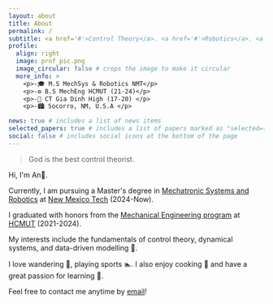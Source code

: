 ```yaml
---
layout: about
title: About
permalink: /
subtitle: <a href='#'>Control Theory</a>. <a href='#'>Robotics</a>. <a href='#'>Mechanical Engineering</a>.
profile:
  align: right
  image: prof_pic.png
  image_circular: false # crops the image to make it circular
  more_info: >
    <p>-🎓 M.S MechSys & Robotics NMT</p>
    <p>-⚙️ B.S MechEng HCMUT (21-24)</p>
    <p>-🧮 CT Gia Dinh High (17-20) </p>
    <p>-🏙️ Socorro, NM, U.S.A </p>

news: true # includes a list of news items
selected_papers: true # includes a list of papers marked as "selected={true}"
social: false # includes social icons at the bottom of the page
---
```

> God is the best control theorist.

Hi, I'm An🌽.

Currently, I am pursuing a Master's degree in [Mechatronic Systems and Robotics](https://www.nmt.edu/academics/mecheng/graduate-1.php) at [New Mexico Tech](https://en.wikipedia.org/wiki/New_Mexico_Institute_of_Mining_and_Technology) (2024-Now).

I graduated with honors from the [Mechanical Engineering program](https://fme.hcmut.edu.vn/) at [HCMUT](https://en.wikipedia.org/wiki/Ho_Chi_Minh_City_University_of_Technology) (2021-2024).

My interests include the fundamentals of control theory, dynamical systems, and data-driven modelling  🔬.

I love wandering 🚊, playing sports 🏊. I also enjoy cooking 🍜 and have a great passion for learning 📝.

Feel free to contact me anytime by [email](an0906946088@gmail.com)!